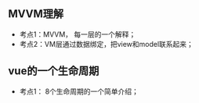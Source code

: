 ## MVVM理解
- 考点1：MVVM， 每一层的一个解释；
- 考点2：VM层通过数据绑定，把view和model联系起来；

## vue的一个生命周期
- 考点1： 8个生命周期的一个简单介绍；

